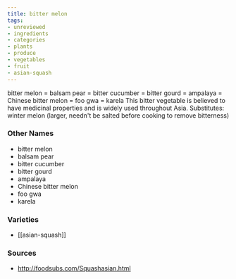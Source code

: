 ```yaml
---
title: bitter melon
tags:
- unreviewed
- ingredients
- categories
- plants
- produce
- vegetables
- fruit
- asian-squash
---
```

bitter melon = balsam pear = bitter cucumber = bitter gourd = ampalaya = Chinese bitter melon = foo gwa = karela This bitter vegetable is believed to have medicinal properties and is widely used throughout Asia. Substitutes: winter melon (larger, needn't be salted before cooking to remove bitterness)

### Other Names

* bitter melon
* balsam pear
* bitter cucumber
* bitter gourd
* ampalaya
* Chinese bitter melon
* foo gwa
* karela

### Varieties

* [[asian-squash]]

### Sources
* http://foodsubs.com/Squashasian.html
